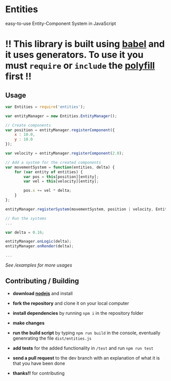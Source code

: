 # Entities
easy-to-use Entity-Component System in JavaScript

# !! This library is built using [babel][0] and it uses generators. To use it you must `require` or `include` the [polyfill][1] first !!

## Usage

```javascript
var Entities = require('entities');

var entityManager = new Entities.EntityManager();

// Create components
var position = entityManager.registerComponent({
    x : 10.0,
    y : 10.0
});

var velocity = entityManager.registerComponent(2.0);

// Add a system for the created components
var movementSystem = function(entities, delta) {
    for (var entity of entities) {
        var pos = this[position][entity];
        var vel = this[velocity][entity];

        pos.x += vel * delta;
    }
};

entityManager.registerSystem(movementSystem, position | velocity, Entities.SystemType.Logic);

// Run the systems
...

var delta = 0.16;

entityManager.onLogic(delta);
entityManager.onRender(delta);

...
```
*See /examples for more usages*

## Contributing / Building

- **download [nodejs][2]** and install

- **fork the repository** and clone it on your local computer

- **install dependencies** by running `npm i` in the repository folder

- **make changes** 

- **run the build script** by typing `npm run build` in the console, eventually genenrating the file `dist/entities.js`

- **add tests** for the added functionality in `/test` and run `npm run test`

- **send a pull request** to the dev branch with an explanation of what it is that you have been done

- **thanks!!** for contributing

[0]: https://github.com/babel/babel
[1]: https://babeljs.io/docs/usage/polyfill/
[2]: http://nodejs.org